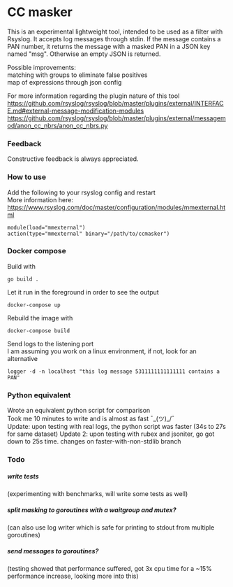 # CC masker

This is an experimental lightweight tool, intended to be used as a filter
with Rsyslog. It accepts log messages through stdin.
If the message contains a PAN number, it returns the message with a
masked PAN in a JSON key named "msg".
Otherwise an empty JSON is returned.

Possible improvements:  
matching with groups to eliminate false positives  
map of expressions through json config

For more information regarding the plugin nature of this tool  
https://github.com/rsyslog/rsyslog/blob/master/plugins/external/INTERFACE.md#external-message-modification-modules  
https://github.com/rsyslog/rsyslog/blob/master/plugins/external/messagemod/anon_cc_nbrs/anon_cc_nbrs.py

### Feedback
Constructive feedback is always appreciated.

### How to use

Add the following to your rsyslog config and restart  
More information here: https://www.rsyslog.com/doc/master/configuration/modules/mmexternal.html
```
module(load="mmexternal")
action(type="mmexternal" binary="/path/to/ccmasker")
```

### Docker compose
Build with
```
go build .
```

Let it run in the foreground in order to see the output
```
docker-compose up
```

Rebuild the image with
```
docker-compose build
```

Send logs to the listening port  
I am assuming you work on a linux environment, if not, look for an alternative
```
logger -d -n localhost "this log message 5311111111111111 contains a PAN"
```

### Python equivalent
Wrote an equivalent python script for comparison  
Took me 10 minutes to write and is almost as fast ¯\_(ツ)_/¯  
Update: upon testing with real logs, the python script was faster (34s to 27s for same dataset)
Update 2: upon testing with rubex and jsoniter, go got down to 25s time. changes on faster-with-non-stdlib branch  


### Todo
##### write tests  
(experimenting with benchmarks, will write some tests as well)  
##### split masking to goroutines with a waitgroup and mutex?  
(can also use log writer which is safe for printing to stdout from multiple goroutines)  
##### send messages to goroutines?  
(testing showed that performance suffered, got 3x cpu time for a ~15% performance increase, looking more into this)  
